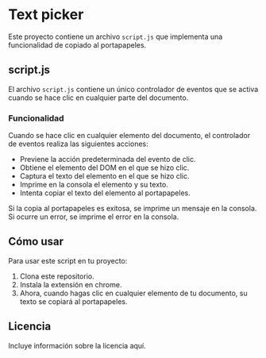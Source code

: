 # Text picker

Este proyecto contiene un archivo `script.js` que implementa una funcionalidad de copiado al portapapeles.

## script.js

El archivo `script.js` contiene un único controlador de eventos que se activa cuando se hace clic en cualquier parte del documento.

### Funcionalidad

Cuando se hace clic en cualquier elemento del documento, el controlador de eventos realiza las siguientes acciones:

- Previene la acción predeterminada del evento de clic.
- Obtiene el elemento del DOM en el que se hizo clic.
- Captura el texto del elemento en el que se hizo clic.
- Imprime en la consola el elemento y su texto.
- Intenta copiar el texto del elemento al portapapeles.

Si la copia al portapapeles es exitosa, se imprime un mensaje en la consola. Si ocurre un error, se imprime el error en la consola.

## Cómo usar

Para usar este script en tu proyecto:

1. Clona este repositorio.
2. Instala la extensión en chrome.
3. Ahora, cuando hagas clic en cualquier elemento de tu documento, su texto se copiará al portapapeles.

## Licencia

Incluye información sobre la licencia aquí.
